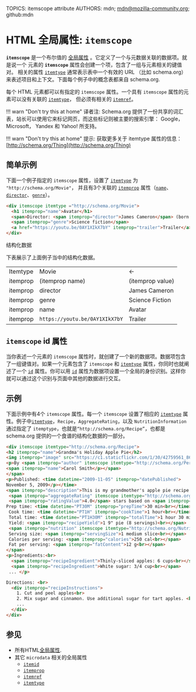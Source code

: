TOPICS: itemscope attribute
AUTHORS: mdn; mdn@mozilla-community.org; github:mdn

# HTML 全局属性: `itemscope`

**`itemscope`** 是一个布尔值的 [全局属性](/zh-hans/webfrontend/HTML_Global_Attributes) 。它定义了一个与元数据关联的数据项。就是说一个
元素的 **`itemscope`** 属性会创建一个项，包含了一组与元素相关的键值对。 相关的属性 [`itemtype`](/zh-hans/webfrontend/itemtype_attribute)
通常表示表中一个有效的 URL （比如 schema.org） 来表述项目和上下文。下面每个例子中的概念表都来自 schema.org.

每个 HTML 元素都可以有指定的 `itemscope` 属性。一个具有 `itemscope` 属性的元素可以没有关联的 [`itemtype`](/zh-hans/webfrontend/itemtype_attribute)，
但必须有相关的 [`itemref`](/zh-hans/webfrontend/itemref_attribute)。

!!! warn "Don't try this at home"
    译者注: Schema.org 提供了一份共享的词汇表，站长可以使用它来标记网页，而这些标记则被主要的搜索引擎： Google， Microsoft， Yandex 和 Yahoo! 所支持。

!!! warn "Don't try this at home"
    提示: 获取更多关于 itemtype 属性的信息：[http://schema.org/Thing](http://schema.org/Thing)

## 简单示例

下面一个例子指定的 `itemscope` 属性，设置了 [`itemtype`](/zh-hans/webfrontend/itemtype_attribute) 为
`"http://schema.org/Movie"`， 并且有3个关联的 [`itemprop`](/zh-hans/webfrontend/itemprop_attribute) 属性（[`name`](/zh-hans/webfrontend/name)、[`director`](/zh-hans/webfrontend/director)、[`genre`](/zh-hans/webfrontend/genre)）。

```html
<div itemscope itemtype ="http://schema.org/Movie">
  <h1 itemprop="name">Avatar</h1>
  <span>Director: <span itemprop="director">James Cameron</span> (born August 16, 1954)</span>
  <span itemprop="genre">Science fiction</span>
  <a href="https://youtu.be/0AY1XIkX7bY" itemprop="trailer">Trailer</a>
</div>
```

结构化数据

下表展示了上面例子当中的结构化数据。

|  |  |  |
| :--- | :--- | :--- |
| Itemtype | Movie | <- |
| itemprop | (itemprop name) | (itemprop value) |
| itemprop | director | James Cameron |
| itemprop | genre | Science Fiction |
| itemprop | name | Avatar |
| itemprop | `https://youtu.be/0AY1XIkX7bY` | Trailer |

## `itemscope` id 属性

当你表述一个元素的 `itemscope` 属性时，就创建了一个新的数据项。数据项包含了一组键值对。如果一个元素包含了 `itemscope` 和 [`itemtype`](/zh-hans/webfrontend/itemtype_attribute)
属性，你同时也就阐述了一个 [`id`](/zh-hans/webfrontend/id_attribute.md) 属性。你可以用 [`id`](/zh-hans/webfrontend/id_attribute.md)
属性为数据项设置一个全局的身份识别。这样你就可以通过这个识别与页面中其他的数据进行交互。

## 示例

下面示例中有4个 `itemscope` 属性。每一个 `itemscope` 设置了相应的 [`itemtype`](/zh-hans/webfrontend/itemtype_attribute)
属性。例子中[`itemtype`](/zh-hans/webfrontend/itemtype_attribute)，`Recipe`，`AggregateRating`，以及
`NutritionInformation` 通过指定了 `itemptype`，也就是`“http://schema.org/Recipe”`，也都是 schema.org 提供的一个食谱的结构化数据的一部分。

```html
<div itemscope itemtype="http://schema.org/Recipe">
<h2 itemprop="name">Grandma's Holiday Apple Pie</h2>
<img itemprop="image" src="https://c1.staticflickr.com/1/30/42759561_8631e2f905_n.jpg" width="50" height="50"/>
<p>By <span itemprop="author" itemscope itemtype="http://schema.org/Person">
<span itemprop="name">Carol Smith</p></span>
</span>
<p>Published: <time datetime="2009-11-05" itemprop="datePublished">
November 5, 2009</p></time>
<span itemprop="description">This is my grandmother's apple pie recipe. I like to add a dash of nutmeg.<br></span>
 <span itemprop="aggregateRating" itemscope itemtype="http://schema.org/AggregateRating">
 <span itemprop="ratingValue">4.0</span> stars based on <span itemprop="reviewCount">35</span> reviews<br></span>
Prep time: <time datetime="PT30M" itemprop="prepTime">30 min<br></time>
 Cook time: <time datetime="PT1H" itemprop="cookTime">1 hour<br></time>
 Total time: <time datetime="PT1H30M" itemprop="totalTime">1 hour 30 min<br></time>
 Yield: <span itemprop="recipeYield">1 9" pie (8 servings)<br></span>
 <span itemprop="nutrition" itemscope itemtype="http://schema.org/NutritionInformation">
 Serving size: <span itemprop="servingSize">1 medium slice<br></span>
 Calories per serving: <span itemprop="calories">250 cal<br></span>
 Fat per serving: <span itemprop="fatContent">12 g<br></span>
</span>
<p>Ingredients:<br>
  <span itemprop="recipeIngredient">Thinly-sliced apples: 6 cups<br></span>
  <span itemprop="recipeIngredient">White sugar: 3/4 cup<br></span>
 ... </p>

Directions: <br>
  <div itemprop="recipeInstructions">
    1. Cut and peel apples<br>
    2. Mix sugar and cinnamon. Use additional sugar for tart apples. <br>
    ...
  </div>
</div>
```

## 参见

- 所有HTML[全局属性](/zh-hans/webfrontend/HTML_Global_Attributes).
- 其它 `microdata` 相关的全局属性
    - [`itemid`](/zh-hans/webfrontend/itemid_attribute)
    - [`itemprop`](/zh-hans/webfrontend/itemprop_attribute)
    - [`itemref`](/zh-hans/webfrontend/itemref_attribute)
    - [`itemtype`](/zh-hans/webfrontend/itemtype_attribute)

